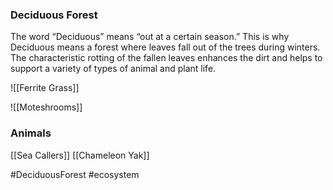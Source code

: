 ### Deciduous Forest
The word “Deciduous” means “out at a certain season.” This is why Deciduous means a forest where leaves fall out of the trees during winters. The characteristic rotting of the fallen leaves enhances the dirt and helps to support a variety of types of animal and plant life.

![[Ferrite Grass]]

![[Moteshrooms]]

### Animals
[[Sea Callers]]
[[Chameleon Yak]]


#DeciduousForest #ecosystem 